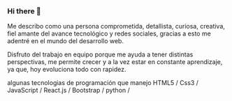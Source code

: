 ### Hi there 👋

<!--
**vyanse/vyanse** is a ✨ _special_ ✨ repository because its `README.md` (this file) appears on your GitHub profile.

Here are some ideas to get you started:

- 🔭 I’m currently working on ...
- 🌱 I’m currently learning ...
- 👯 I’m looking to collaborate on ...
- 🤔 I’m looking for help with ...
- 💬 Ask me about ...
- 📫 How to reach me: ...
- 😄 Pronouns: ...
- ⚡ Fun fact: ...
-->

<p> Me describo como una persona comprometida, detallista, curiosa, creativa, fiel amante del avance tecnológico y redes sociales, gracias a esto me adentré en el mundo del desarrollo web. </p>

<p> Disfruto del trabajo en equipo porque me ayuda a tener distintas perspectivas, me permite crecer y a la vez estar en constante aprendizaje, ya que, hoy evoluciona todo con rapidez. </p>

algunas tecnologias de programación que manejo 
HTML5 / Css3 / JavaScript / React.js / Bootstrap / python /
